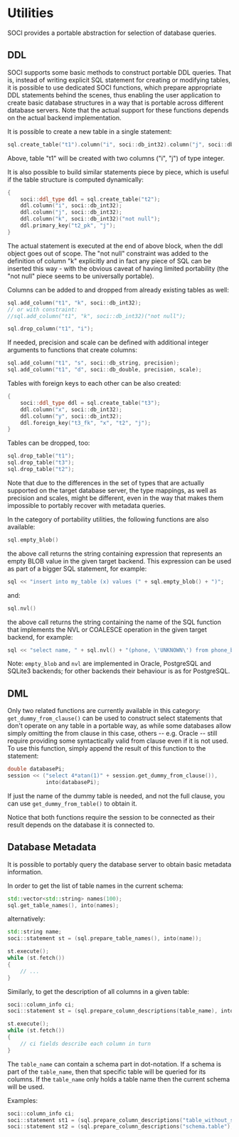 # Utilities

SOCI provides a portable abstraction for selection of database queries.

## DDL

SOCI supports some basic methods to construct portable DDL queries. That is, instead of writing explicit SQL statement for creating or modifying tables, it is possible to use dedicated SOCI functions, which prepare appropriate DDL statements behind the scenes, thus enabling the user application to create basic database structures in a way that is portable across different database servers. Note that the actual support for these functions depends on the actual backend implementation.

It is possible to create a new table in a single statement:

```cpp
sql.create_table("t1").column("i", soci::db_int32).column("j", soci::db_int32);
```

Above, table "t1" will be created with two columns ("i", "j") of type integer.

It is also possible to build similar statements piece by piece, which is useful if the table structure is computed dynamically:

```cpp
{
    soci::ddl_type ddl = sql.create_table("t2");
    ddl.column("i", soci::db_int32);
    ddl.column("j", soci::db_int32);
    ddl.column("k", soci::db_int32)("not null");
    ddl.primary_key("t2_pk", "j");
}
```

The actual statement is executed at the end of above block, when the ddl object goes out of scope. The "not null" constraint was added to the definition of column "k" explicitly and in fact any piece of SQL can be inserted this way - with the obvious caveat of having limited portability (the "not null" piece seems to be universally portable).

Columns can be added to and dropped from already existing tables as well:

```cpp
sql.add_column("t1", "k", soci::db_int32);
// or with constraint:
//sql.add_column("t1", "k", soci::db_int32)("not null");

sql.drop_column("t1", "i");
```

If needed, precision and scale can be defined with additional integer arguments to functions that create columns:

```cpp
sql.add_column("t1", "s", soci::db_string, precision);
sql.add_column("t1", "d", soci::db_double, precision, scale);
```

Tables with foreign keys to each other can be also created:

```cpp
{
    soci::ddl_type ddl = sql.create_table("t3");
    ddl.column("x", soci::db_int32);
    ddl.column("y", soci::db_int32);
    ddl.foreign_key("t3_fk", "x", "t2", "j");
}
```

Tables can be dropped, too:

```cpp
sql.drop_table("t1");
sql.drop_table("t3");
sql.drop_table("t2");
```

Note that due to the differences in the set of types that are actually supported on the target database server, the type mappings, as well as precision and scales, might be different, even in the way that makes them impossible to portably recover with metadata queries.

In the category of portability utilities, the following functions are also available:

```cpp
sql.empty_blob()
```

the above call returns the string containing expression that represents an empty BLOB value in the given target backend. This expression can be used as part of a bigger SQL statement, for example:

```cpp
sql << "insert into my_table (x) values (" + sql.empty_blob() + ")";
```

and:

```cpp
sql.nvl()
```

the above call returns the string containing the name of the SQL function that implements the NVL or COALESCE operation in the given target backend, for example:

```cpp
sql << "select name, " + sql.nvl() + "(phone, \'UNKNOWN\') from phone_book";
```

Note: `empty_blob` and `nvl` are implemented in Oracle, PostgreSQL and SQLite3 backends; for other backends their behaviour is as for PostgreSQL.

## DML

Only two related functions are currently available in this category:
`get_dummy_from_clause()` can be used to construct select statements that don't
operate on any table in a portable way, as while some databases allow simply
omitting the from clause in this case, others -- e.g. Oracle -- still require
providing some syntactically valid from clause even if it is not used. To use
this function, simply append the result of this function to the statement:

```cpp
double databasePi;
session << ("select 4*atan(1)" + session.get_dummy_from_clause()),
            into(databasePi);
```

If just the name of the dummy table is needed, and not the full clause, you can
use `get_dummy_from_table()` to obtain it.

Notice that both functions require the session to be connected as their result
depends on the database it is connected to.

## Database Metadata

It is possible to portably query the database server to obtain basic metadata information.

In order to get the list of table names in the current schema:

```cpp
std::vector<std::string> names(100);
sql.get_table_names(), into(names);
```

alternatively:

```cpp
std::string name;
soci::statement st = (sql.prepare_table_names(), into(name));

st.execute();
while (st.fetch())
{
    // ...
}
```

Similarly, to get the description of all columns in a given table:

```cpp
soci::column_info ci;
soci::statement st = (sql.prepare_column_descriptions(table_name), into(ci));

st.execute();
while (st.fetch())
{
    // ci fields describe each column in turn
}
```

The `table_name` can contain a schema part in dot-notation. If a schema is part of the
`table_name`, then that specific table will be queried for its columns. If the
`table_name` only holds a table name then the current schema will be used.

Examples:

```cpp
soci::column_info ci;
soci::statement st1 = (sql.prepare_column_descriptions("table_without_schema"), into(ci));
soci::statement st2 = (sql.prepare_column_descriptions("schema.table"), into(ci));
```

